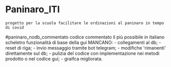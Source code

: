 # Paninaro_ITI
	progetto per la scuola facilitare le ordinazioni al paninaro in tempo di covid

#paninaro_nodb_commentato
	codice commentato il più possibile in italiano
	scheletro funzionalità di base della gui
	MANCANO:
		- collegamenti al db;
		- reset di riga;
		- invio messaggio tramite bot telegram;
		- modifiche 'rimanenti' direttamente sul db;
		- pulizia del codice con implementazione nei metodi prodotto o nel codice gui;
		- graifca migliorata.
	

